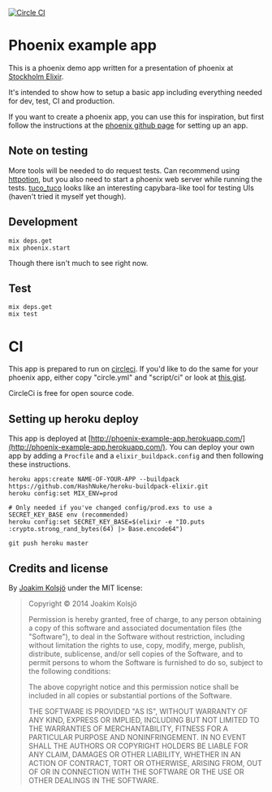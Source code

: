 [![Circle CI](https://circleci.com/gh/joakimk/phoenix_example_app.png?style=badge)](https://circleci.com/gh/joakimk/phoenix_example_app)

# Phoenix example app

This is a phoenix demo app written for a presentation of phoenix at [Stockholm Elixir](http://www.meetup.com/stockholm-elixir/).

It's intended to show how to setup a basic app including everything needed for dev, test, CI and production.

If you want to create a phoenix app, you can use this for inspiration, but first follow the instructions at the [phoenix github page](https://github.com/phoenixframework/phoenix) for setting up an app.

## Note on testing

More tools will be needed to do request tests. Can recommend using [httpotion](https://github.com/myfreeweb/httpotion), but you also need to start a phoenix web server while running the tests. [tuco_tuco](https://github.com/stuart/tuco_tuco) looks like an interesting capybara-like tool for testing UIs (haven't tried it myself yet though).

## Development

    mix deps.get
    mix phoenix.start

Though there isn't much to see right now.

## Test

    mix deps.get
    mix test

# CI

This app is prepared to run on [circleci](https://circleci.com). If you'd like to do the same for your phoenix app, either copy "circle.yml" and "script/ci" or look at [this gist](https://gist.github.com/joakimk/48ed80f1a7adb5f5ea27).

CircleCi is free for open source code.

## Setting up heroku deploy

This app is deployed at [http://phoenix-example-app.herokuapp.com/](http://phoenix-example-app.herokuapp.com/). You can deploy your own app by adding a `Procfile` and a `elixir_buildpack.config` and then following these instructions.

    heroku apps:create NAME-OF-YOUR-APP --buildpack https://github.com/HashNuke/heroku-buildpack-elixir.git
    heroku config:set MIX_ENV=prod

    # Only needed if you've changed config/prod.exs to use a SECRET_KEY_BASE env (recommended)
    heroku config:set SECRET_KEY_BASE=$(elixir -e "IO.puts :crypto.strong_rand_bytes(64) |> Base.encode64")

    git push heroku master

## Credits and license

By [Joakim Kolsjö](https://github.com/joakimk) under the MIT license:

>  Copyright © 2014 Joakim Kolsjö
>
>  Permission is hereby granted, free of charge, to any person obtaining a copy
>  of this software and associated documentation files (the "Software"), to deal
>  in the Software without restriction, including without limitation the rights
>  to use, copy, modify, merge, publish, distribute, sublicense, and/or sell
>  copies of the Software, and to permit persons to whom the Software is
>  furnished to do so, subject to the following conditions:
>
>  The above copyright notice and this permission notice shall be included in
>  all copies or substantial portions of the Software.
>
>  THE SOFTWARE IS PROVIDED "AS IS", WITHOUT WARRANTY OF ANY KIND, EXPRESS OR
>  IMPLIED, INCLUDING BUT NOT LIMITED TO THE WARRANTIES OF MERCHANTABILITY,
>  FITNESS FOR A PARTICULAR PURPOSE AND NONINFRINGEMENT. IN NO EVENT SHALL THE
>  AUTHORS OR COPYRIGHT HOLDERS BE LIABLE FOR ANY CLAIM, DAMAGES OR OTHER
>  LIABILITY, WHETHER IN AN ACTION OF CONTRACT, TORT OR OTHERWISE, ARISING FROM,
>  OUT OF OR IN CONNECTION WITH THE SOFTWARE OR THE USE OR OTHER DEALINGS IN
>  THE SOFTWARE.
